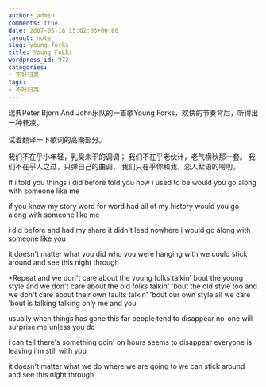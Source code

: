 ```yaml
---
author: admin
comments: true
date: 2007-05-18 15:02:03+00:00
layout: note
slug: young-forks
title: Young FoLks
wordpress_id: 972
categories:
- 不好归类
tags:
- 不好归类
---
```


瑞典Peter Bjorn And John乐队的一首歌Young Forks，欢快的节奏背后，听得出一种苍凉。

试着翻译一下歌词的高潮部分。

我们不在乎小年轻，乳臭未干的调调；
我们不在乎老伙计，老气横秋那一套。
我们不在乎人之过，只弹自己的曲调，
我们只在乎你和我，恋人絮语的唠叨。



If i told you things i did before
told you how i used to be
would you go along with someone like me

if you knew my story word for word
had all of my history
would you go along with someone like me

i did before and had my share
it didn't lead nowhere
i would go along with someone like you

it doesn't matter what you did
who you were hanging with
we could stick around and see this night through

*Repeat
and we don't care about the young folks
talkin' bout the young style
and we don't care about the old folks
talkin' 'bout the old style too
and we don't care about their own faults
talkin' 'bout our own style
all we care 'bout is talking
talking only me and you 

usually when things has gone this far
people tend to disappear
no-one will surprise me unless you do

i can tell there's something goin' on
hours seems to disappear
everyone is leaving i'm still with you

it doesn't matter what we do
where we are going to
we can stick around and see this night through


